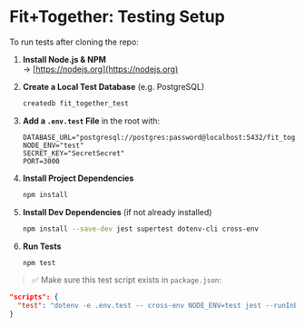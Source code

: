# Fit+Together: Testing Setup

To run tests after cloning the repo:

1. **Install Node.js & NPM**  
   → [https://nodejs.org](https://nodejs.org)

2. **Create a Local Test Database** (e.g. PostgreSQL)  
   ```bash
   createdb fit_together_test
   ```

3. **Add a `.env.test` File** in the root with:
   ```env
   DATABASE_URL="postgresql://postgres:password@localhost:5432/fit_together_test"
   NODE_ENV="test"
   SECRET_KEY="SecretSecret"
   PORT=3000
   ```

4. **Install Project Dependencies**  
   ```bash
   npm install
   ```

5. **Install Dev Dependencies** (if not already installed)  
   ```bash
   npm install --save-dev jest supertest dotenv-cli cross-env
   ```

6. **Run Tests**  
   ```bash
   npm test
   ```

> ✅ Make sure this test script exists in `package.json`:
```json
"scripts": {
  "test": "dotenv -e .env.test -- cross-env NODE_ENV=test jest --runInBand"
}
```